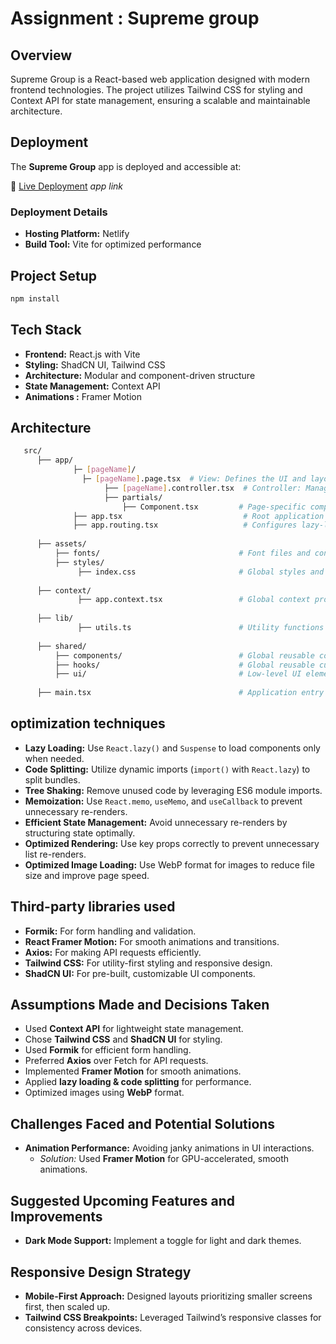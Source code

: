 # Assignment : Supreme group

## Overview

Supreme Group is a React-based web application designed with modern frontend technologies. The project utilizes Tailwind CSS for styling and Context API for state management, ensuring a scalable and maintainable architecture.

## Deployment

The **Supreme Group** app is deployed and accessible at:  

🔗 [Live Deployment](https://github.com/riteshmyhub) *app link*  

### Deployment Details  
- **Hosting Platform:** Netlify  
- **Build Tool:** Vite for optimized performance  

## Project Setup

```bash
npm install

```

## Tech Stack
- **Frontend:** React.js with Vite  
- **Styling:** ShadCN UI, Tailwind CSS  
- **Architecture:** Modular and component-driven structure  
- **State Management:** Context API 
- **Animations :** Framer Motion

## Architecture
```bash
   src/
      ├── app/ 
              ├─ [pageName]/      
                ├─ [pageName].page.tsx  # View: Defines the UI and layout for the page
                     ├── [pageName].controller.tsx  # Controller: Manages data fetching and logic, imported into the view
                     ├── partials/
                         ├── Component.tsx         # Page-specific components (used only within this page)
              ├── app.tsx                           # Root application component
              ├── app.routing.tsx                   # Configures lazy-loaded page routes
    
      ├── assets/ 
          ├── fonts/                               # Font files and configurations
          ├── styles/
               ├── index.css                       # Global styles and theme settings
         
      ├── context/ 
               ├── app.context.tsx                 # Global context provider for application-wide state management
         
      ├── lib/ 
               ├── utils.ts                        # Utility functions used across the application
         
      ├── shared/ 
          ├── components/                          # Global reusable components (Card, Modals, etc.)
          ├── hooks/                               # Global reusable custom hooks
          ├── ui/                                  # Low-level UI elements (inputs, checkboxes, etc.)
          
      ├── main.tsx                                 # Application entry point
```
## optimization techniques

- **Lazy Loading:** Use `React.lazy()` and `Suspense` to load components only when needed.  
- **Code Splitting:** Utilize dynamic imports (`import()` with `React.lazy`) to split bundles.  
- **Tree Shaking:** Remove unused code by leveraging ES6 module imports.  
- **Memoization:** Use `React.memo`, `useMemo`, and `useCallback` to prevent unnecessary re-renders.
- **Efficient State Management:** Avoid unnecessary re-renders by structuring state optimally.   
- **Optimized Rendering:** Use key props correctly to prevent unnecessary list re-renders.   
- **Optimized Image Loading:** Use WebP format for images to reduce file size and improve page speed.  

## Third-party libraries used
- **Formik:** For form handling and validation.  
- **React Framer Motion:** For smooth animations and transitions.  
- **Axios:** For making API requests efficiently.  
- **Tailwind CSS:** For utility-first styling and responsive design.  
- **ShadCN UI:** For pre-built, customizable UI components.  

## Assumptions Made and Decisions Taken

- Used **Context API** for lightweight state management.  
- Chose **Tailwind CSS** and **ShadCN UI** for styling.  
- Used **Formik** for efficient form handling.  
- Preferred **Axios** over Fetch for API requests.  
- Implemented **Framer Motion** for smooth animations.  
- Applied **lazy loading & code splitting** for performance.  
- Optimized images using **WebP** format.

## Challenges Faced and Potential Solutions

- **Animation Performance:** Avoiding janky animations in UI interactions.  
  - *Solution:* Used **Framer Motion** for GPU-accelerated, smooth animations.
  
 ## Suggested Upcoming Features and Improvements
- **Dark Mode Support:** Implement a toggle for light and dark themes. 

## Responsive Design Strategy

- **Mobile-First Approach:** Designed layouts prioritizing smaller screens first, then scaled up.    
- **Tailwind CSS Breakpoints:** Leveraged Tailwind’s responsive classes for consistency across devices.  

